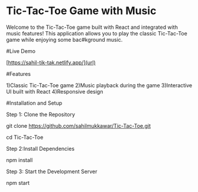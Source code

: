 ﻿# Tic-Tac-Toe Game with Music
Welcome to the Tic-Tac-Toe game built with React and integrated with music features! This application allows you to play the classic Tic-Tac-Toe game while enjoying some bac#kground music.

#Live Demo

[https://sahil-tik-tak.netlify.app/](url)


#Features

1)Classic Tic-Tac-Toe game
2)Music playback during the game
3)Interactive UI built with React
4)Responsive design

#Installation and Setup

Step 1: Clone the Repository

git clone https://github.com/sahilmukkawar/Tic-Tac-Toe.git

cd Tic-Tac-Toe

Step 2:Install Dependencies

npm install

Step 3: Start the Development Server

npm start


